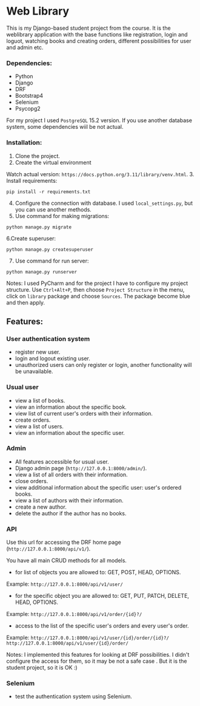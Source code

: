 # Web Library
This is my Django-based student project from the course. It is the weblibrary application with the base functions like registration, login and loguot, watching books and creating orders, different possibilities for user and admin etc.

### Dependencies:

* Python
* Django
* DRF
* Bootstrap4
* Selenium
* Psycopg2

For my project I used `PostgreSQL` 15.2 version. If you use another database system, some dependencies wiil be not actual.

### Installation:

1. Clone the project.
2. Create the virtual environment

Watch actual version: `https://docs.python.org/3.11/library/venv.html`.
3. Install requirements:
```commandline
pip install -r requirements.txt
```
4. Сonfigure the connection with database. I used `local_settings.py`, but you can use another methods.
5. Use command for making migrations:
```commandline
python manage.py migrate 
```
6.Create superuser:
```commandline
python manage.py createsuperuser
```
7. Use command for run server:
```commandline
python manage.py runserver   
```
Notes: I used PyCharm and for the project I have to configure my project structure. Use `Ctrl+Alt+P`, then choose `Project Structure` in the menu, click on `library` package and choose `Sources`. The package become blue and then apply.
## Features:

### User authentication system
* register new user.
* login and logout existing user.
* unauthorized users can only register or login, another  functionality will be unavailable.

### Usual user
* view a list of books.
* view an information about the specific book.
* view list of current user's orders with their information.
* create orders.
* view a list of users.
* view an information about the specific user.

### Admin
* All features accessible for usual user.
* Django admin page (`http://127.0.0.1:8000/admin/`).
* view a list of all orders with their information.
* close orders.
* view additional information about the specific user: user's ordered books.
* view a list of authors with their information.
* create a new author.
* delete the author if the author has no books.

### API
Use this url for accessing the DRF home page (`http://127.0.0.1:8000/api/v1/`).

You have all main CRUD methods for all models.
* for list of objects you are allowed to: GET, POST, HEAD, OPTIONS.

Example:
`http://127.0.0.1:8000/api/v1/user/`
* for the specific object you are allowed to: GET, PUT, PATCH, DELETE, HEAD, OPTIONS.

Example: `http://127.0.0.1:8000/api/v1/order/{id}?/`
* access to the list of the specific user's orders and every user's order.

Example:
`http://127.0.0.1:8000/api/v1/user/{id}/order/{id}?/`
`http://127.0.0.1:8000/api/v1/user/{id}/order/`

Notes: I implemented this features for looking at DRF possibilities. I didn't configure the access for them, so it may be not a safe case . But it is the student project, so it is OK :)

### Selenium
* test the authentication system using Selenium.

